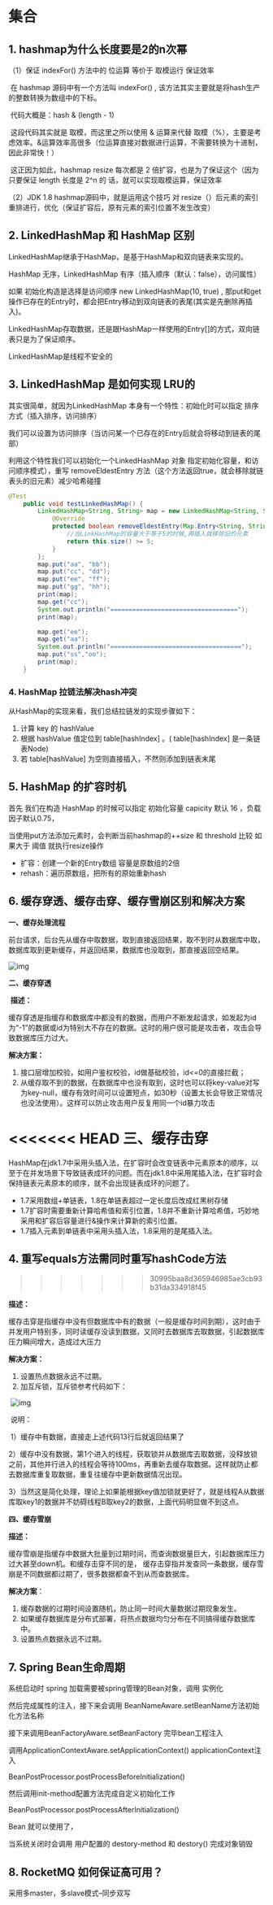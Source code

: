 # 集合

## 1. hashmap为什么长度要是2的n次幂

（1）保证 indexFor() 方法中的 位运算 等价于 取模运行 保证效率

​	在 hashmap 源码中有一个方法叫 indexFor() , 该方法其实主要就是将hash生产的整数转换为数组中的下标。

​	代码大概是：hash & (length - 1) 

​	这段代码其实就是 取模，而这里之所以使用 & 运算来代替 取模（%），主要是考虑效率。&运算效率高很多（位运算直接对数据进行运算，不需要转换为十进制，因此非常快！）

​	这正因为如此，hashmap resize 每次都是 2 倍扩容，也是为了保证这个（因为只要保证 length 长度是 2^n 的	话，就可以实现取模运算，保证效率

（2）JDK 1.8 hashmap源码中，就是运用这个技巧 对 resize（）后元素的索引重排进行，优化（保证扩容后，原有元素的索引位置不发生改变）

## 2. LinkedHashMap 和 HashMap 区别

LinkedHashMap继承于HashMap，是基于HashMap和双向链表来实现的。

HashMap 无序，LinkedHashMap 有序（插入顺序（默认：false），访问属性）

如果 初始化构造是选择是访问顺序 new LinkedHashMap(10, true) , 那put和get操作已存在的Entry时，都会把Entry移动到双向链表的表尾(其实是先删除再插入)。

LinkedHashMap存取数据，还是跟HashMap一样使用的Entry[]的方式，双向链表只是为了保证顺序。

LinkedHashMap是线程不安全的

## 3. LinkedHashMap 是如何实现 LRU的

其实很简单，就因为LinkedHashMap 本身有一个特性：初始化时可以指定 排序方式（插入排序，访问排序）

我们可以设置为访问排序（当访问某一个已存在的Entry后就会将移动到链表的尾部）

利用这个特性我们可以初始化一个LinkedHashMap 对象 指定初始化容量，和访问顺序模式），重写 removeEldestEntry 方法（这个方法返回true，就会移除就链表头的旧元素）减少哈希碰撞

```java
@Test
    public void testLinkedHashMap() {
        LinkedHashMap<String, String> map = new LinkedHashMap<String, String>(5, 0.75F, true) {
            @Override
            protected boolean removeEldestEntry(Map.Entry<String, String> eldest) {
                //当LinkHashMap的容量大于等于5的时候,再插入就移除旧的元素
                return this.size() >= 5;
            }
        };
        map.put("aa", "bb");
        map.put("cc", "dd");
        map.put("ee", "ff");
        map.put("gg", "hh");
        print(map);
        map.get("cc");
        System.out.println("===================================");
        print(map);

        map.get("ee");
        map.get("aa");
        System.out.println("====================================");
        map.put("ss","oo");
        print(map);
    }
```



### 4. HashMap 拉链法解决hash冲突

从HashMap的实现来看，我们总结拉链发的实现步骤如下：

1. 计算 key 的 hashValue
2. 根据 hashValue 值定位到 table[hashIndex] 。( table[hashIndex] 是一条链表Node)
3. 若 table[hashValue] 为空则直接插入，不然则添加到链表末尾

## 5. HashMap 的扩容时机

首先 我们在构造 HashMap 的时候可以指定 初始化容量 capicity 默认 16 ，负载因子默认0.75，

当使用put方法添加元素时，会判断当前hashmap的++size 和 threshold 比较 如果大于 阈值 就执行resize操作

- 扩容：创建一个新的Entry数组 容量是原数组的2倍
- rehash：遍历原数组，把所有的原始重新hash

## 6. 缓存穿透、缓存击穿、缓存雪崩区别和解决方案

**一、缓存处理流程**

前台请求，后台先从缓存中取数据，取到直接返回结果，取不到时从数据库中取，数据库取到更新缓存，并返回结果，数据库也没取到，那直接返回空结果。

   ![img](./img/20180919143214712)

 

**二、缓存穿透**

​    **描述：**

​    缓存穿透是指缓存和数据库中都没有的数据，而用户不断发起请求，如发起为id为“-1”的数据或id为特别大不存在的数据。这时的用户很可能是攻击者，攻击会导致数据库压力过大。

   **解决方案：**

1. 接口层增加校验，如用户鉴权校验，id做基础校验，id<=0的直接拦截；
2. 从缓存取不到的数据，在数据库中也没有取到，这时也可以将key-value对写为key-null，缓存有效时间可以设置短点，如30秒（设置太长会导致正常情况也没法使用）。这样可以防止攻击用户反复用同一个id暴力攻击

 

<<<<<<< HEAD
**三、缓存击穿**
=======
 HashMap在jdk1.7中采用头插入法，在扩容时会改变链表中元素原本的顺序，以至于在并发场景下导致链表成环的问题。而在jdk1.8中采用尾插入法，在扩容时会保持链表元素原本的顺序，就不会出现链表成环的问题了。 

- 1.7采用数组+单链表，1.8在单链表超过一定长度后改成红黑树存储
- 1.7扩容时需要重新计算哈希值和索引位置，1.8并不重新计算哈希值，巧妙地采用和扩容后容量进行&操作来计算新的索引位置。
- 1.7插入元素到单链表中采用头插入法，1.8采用的是尾插入法。



## 4. 重写equals方法需同时重写hashCode方法
>>>>>>> 30995baa8d365946985ae3cb93b31da334918f45

   **描述：**

   缓存击穿是指缓存中没有但数据库中有的数据（一般是缓存时间到期），这时由于并发用户特别多，同时读缓存没读到数据，又同时去数据库去取数据，引起数据库压力瞬间增大，造成过大压力

   **解决方案：**

1. 设置热点数据永远不过期。
2. 加互斥锁，互斥锁参考代码如下：

​     ![img](./img/20180919143214879)

 

​     说明：

​     1）缓存中有数据，直接走上述代码13行后就返回结果了

​     2）缓存中没有数据，第1个进入的线程，获取锁并从数据库去取数据，没释放锁之前，其他并行进入的线程会等待100ms，再重新去缓存取数据。这样就防止都去数据库重复取数据，重复往缓存中更新数据情况出现。

​     3）当然这是简化处理，理论上如果能根据key值加锁就更好了，就是线程A从数据库取key1的数据并不妨碍线程B取key2的数据，上面代码明显做不到这点。

 

**四、缓存雪崩**

   **描述：**

   缓存雪崩是指缓存中数据大批量到过期时间，而查询数据量巨大，引起数据库压力过大甚至down机。和缓存击穿不同的是，    缓存击穿指并发查同一条数据，缓存雪崩是不同数据都过期了，很多数据都查不到从而查数据库。

   **解决方案**：

1. 缓存数据的过期时间设置随机，防止同一时间大量数据过期现象发生。
2. 如果缓存数据库是分布式部署，将热点数据均匀分布在不同搞得缓存数据库中。
3. 设置热点数据永远不过期。



## 7. Spring Bean生命周期

系统启动时 spring 加载需要被spring管理的Bean对象，调用 实例化

然后完成属性的注入，接下来会调用 BeanNameAware.setBeanName方法初始化方法名称

接下来调用BeanFactoryAware.setBeanFactory 完毕bean工程注入

调用ApplicationContextAware.setApplicationContext()  applicationContext注入

BeanPostProcessor.postProcessBeforeInitialization()

然后调用init-method配置方法完成自定义初始化工作

BeanPostProcessor.postProcessAfterInitialization()

Bean 就可以使用了，

当系统关闭时会调用 用户配置的 destory-method  和 destory() 完成对象销毁



## 8. RocketMQ 如何保证高可用？

采用多master，多slave模式–同步双写





